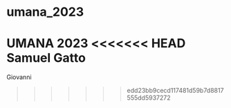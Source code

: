 # umana_2023
UMANA 2023
<<<<<<< HEAD
Samuel Gatto 
=======
Giovanni
>>>>>>> edd23bb9cecd117481d59b7d8817555dd5937272
